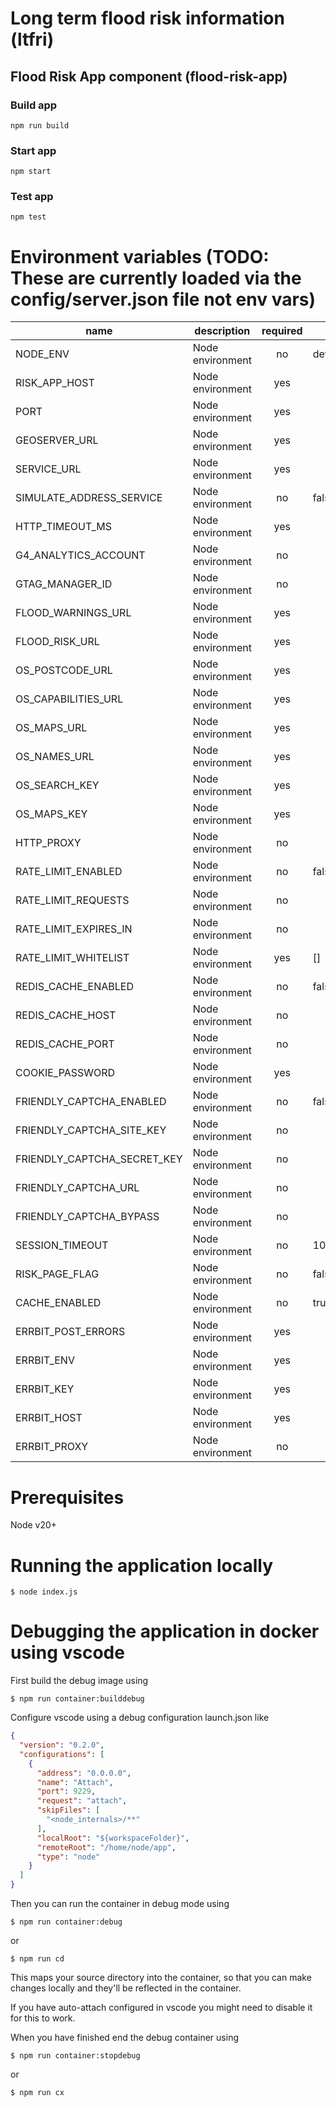 # Long term flood risk information (ltfri)

## Flood Risk App component (flood-risk-app)

### Build app

`npm run build`

### Start app

`npm start`

### Test app

`npm test`

# Environment variables (TODO: These are currently loaded via the config/server.json file not env vars)
| name                        |      description      | required  |   default   |            valid            | notes |
|-----------------------------|-----------------------|:---------:|-------------|:---------------------------:|-------|
| NODE_ENV                    | Node environment      |    no     | development | development,test,production |       |
| RISK_APP_HOST               | Node environment      |   yes     |             |                             |       |
| PORT                        | Node environment      |   yes     |             |                             |       |
| GEOSERVER_URL               | Node environment      |   yes     |             |                             |       |
| SERVICE_URL                 | Node environment      |   yes     |             |                             |       |
| SIMULATE_ADDRESS_SERVICE    | Node environment      |    no     | false       |                             |       |
| HTTP_TIMEOUT_MS             | Node environment      |   yes     |             |                             |       |
| G4_ANALYTICS_ACCOUNT        | Node environment      |    no     |             |                             |       |
| GTAG_MANAGER_ID             | Node environment      |    no     |             |                             |       |
| FLOOD_WARNINGS_URL          | Node environment      |   yes     |             |                             |       |
| FLOOD_RISK_URL              | Node environment      |   yes     |             |                             |       |
| OS_POSTCODE_URL             | Node environment      |   yes     |             |                             |       |
| OS_CAPABILITIES_URL         | Node environment      |   yes     |             |                             |       |
| OS_MAPS_URL                 | Node environment      |   yes     |             |                             |       |
| OS_NAMES_URL                | Node environment      |   yes     |             |                             |       |
| OS_SEARCH_KEY               | Node environment      |   yes     |             |                             |       |
| OS_MAPS_KEY                 | Node environment      |   yes     |             |                             |       |
| HTTP_PROXY                  | Node environment      |    no     |             |                             |       |
| RATE_LIMIT_ENABLED          | Node environment      |    no     | false       |                             |       |
| RATE_LIMIT_REQUESTS         | Node environment      |    no     |             |                             |       |
| RATE_LIMIT_EXPIRES_IN       | Node environment      |    no     |             |                             |       |
| RATE_LIMIT_WHITELIST        | Node environment      |   yes     | []          |                             |       |
| REDIS_CACHE_ENABLED         | Node environment      |    no     | false       |                             |       |
| REDIS_CACHE_HOST            | Node environment      |    no     |             |                             |       |
| REDIS_CACHE_PORT            | Node environment      |    no     |             |                             |       |
| COOKIE_PASSWORD             | Node environment      |   yes     |             |                             |       |
| FRIENDLY_CAPTCHA_ENABLED    | Node environment      |    no     | false       |                             |       |
| FRIENDLY_CAPTCHA_SITE_KEY   | Node environment      |    no     |             |                             |       |
| FRIENDLY_CAPTCHA_SECRET_KEY | Node environment      |    no     |             |                             |       |
| FRIENDLY_CAPTCHA_URL        | Node environment      |    no     |             |                             |       |
| FRIENDLY_CAPTCHA_BYPASS     | Node environment      |    no     |             |                             |       |
| SESSION_TIMEOUT             | Node environment      |    no     | 10          |                             |       |
| RISK_PAGE_FLAG              | Node environment      |    no     | false       |                             |       |
| CACHE_ENABLED               | Node environment      |    no     | true        |                             |       |
| ERRBIT_POST_ERRORS          | Node environment      |   yes     |             |                             |       |
| ERRBIT_ENV                  | Node environment      |   yes     |             |                             |       |
| ERRBIT_KEY                  | Node environment      |   yes     |             |                             |       |
| ERRBIT_HOST                 | Node environment      |   yes     |             |                             |       |
| ERRBIT_PROXY                | Node environment      |    no     |             |                             |       |

# Prerequisites

Node v20+

# Running the application locally

`$ node index.js`

# Debugging the application in docker using vscode

First build the debug image using

`$ npm run container:builddebug`

Configure vscode using a debug configuration launch.json like

```json
{
  "version": "0.2.0",
  "configurations": [
    {
      "address": "0.0.0.0",
      "name": "Attach",
      "port": 9229,
      "request": "attach",
      "skipFiles": [
        "<node_internals>/**"
      ],
      "localRoot": "${workspaceFolder}",
      "remoteRoot": "/home/node/app",
      "type": "node"
    }
  ]
}
```

Then you can run the container in debug mode using

`$ npm run container:debug`

or 

`$ npm run cd`

This maps your source directory into the container, so that you can make changes locally and they'll be reflected in the container.

If you have auto-attach configured in vscode you might need to disable it for this to work.

When you have finished end the debug container using

`$ npm run container:stopdebug`

or 

`$ npm run cx`